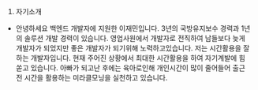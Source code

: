 1. 자기소개
- 안녕하세요 백엔드 개발자에 지원한 이재민입니다. 3년의 국방유지보수 경력과 1년의 솔루션 개발 경력이 있습니다. 영업사원에서 개발자로 전직하여 남들보다 늦게 개발자가 되었지만 좋은 개발자가 되기위해 노력하고있습니다. 저는 시간활용을 잘 하는 개발자입니다. 현재 주어진 상황에서 최대한 시간활용을 하여 자기계발에 힘 쏟고 있습니다. 아빠가 되고난 후에는 육아로인해 개인시간이 많이 줄어들어 출근 전 시간을 활용하는 미라클모닝을 실천하고 있습니다. 
